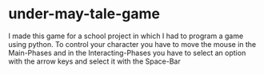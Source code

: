 # under-may-tale-game
I made this game for a school project in which I had to program a game using python.
To control your character you have to move the mouse in the Main-Phases and in the Interacting-Phases you have to select an option with the arrow keys and select it with the Space-Bar